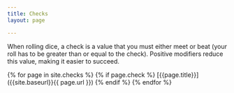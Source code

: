 ```yaml
---
title: Checks
layout: page

---
```


When rolling dice, a check is a value that you must either meet or beat (your roll has to be greater than or equal to the check).
Positive modifiers reduce this value, making it easier to succeed.

{% for page in site.checks %}
  {% if page.check %}
[{{page.title}}]({{site.baseurl}}{{ page.url }})
  {% endif %}
{% endfor %}
